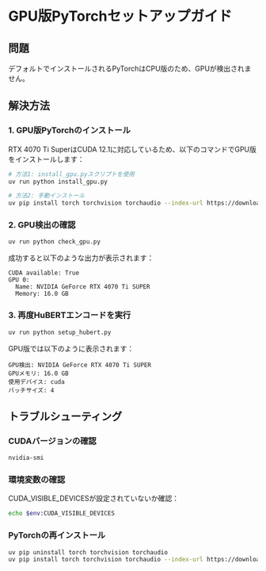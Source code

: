 # GPU版PyTorchセットアップガイド

## 問題
デフォルトでインストールされるPyTorchはCPU版のため、GPUが検出されません。

## 解決方法

### 1. GPU版PyTorchのインストール

RTX 4070 Ti SuperはCUDA 12.1に対応しているため、以下のコマンドでGPU版をインストールします：

```bash
# 方法1: install_gpu.pyスクリプトを使用
uv run python install_gpu.py

# 方法2: 手動インストール
uv pip install torch torchvision torchaudio --index-url https://download.pytorch.org/whl/cu121 --force-reinstall
```

### 2. GPU検出の確認

```bash
uv run python check_gpu.py
```

成功すると以下のような出力が表示されます：
```
CUDA available: True
GPU 0:
  Name: NVIDIA GeForce RTX 4070 Ti SUPER
  Memory: 16.0 GB
```

### 3. 再度HuBERTエンコードを実行

```bash
uv run python setup_hubert.py
```

GPU版では以下のように表示されます：
```
GPU検出: NVIDIA GeForce RTX 4070 Ti SUPER
GPUメモリ: 16.0 GB
使用デバイス: cuda
バッチサイズ: 4
```

## トラブルシューティング

### CUDAバージョンの確認
```bash
nvidia-smi
```

### 環境変数の確認
CUDA_VISIBLE_DEVICESが設定されていないか確認：
```bash
echo $env:CUDA_VISIBLE_DEVICES
```

### PyTorchの再インストール
```bash
uv pip uninstall torch torchvision torchaudio
uv pip install torch torchvision torchaudio --index-url https://download.pytorch.org/whl/cu121
```